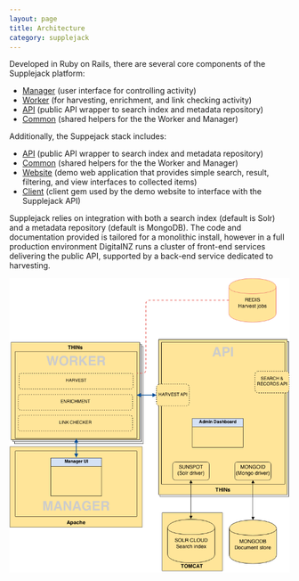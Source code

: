 ```yaml
---
layout: page
title: Architecture
category: supplejack
---
```

Developed in Ruby on Rails, there are several core components of the Supplejack platform:

* [Manager](/supplejack/start/supplejack-manager.html) (user interface for controlling activity)
* [Worker](/supplejack/start/supplejack-worker.html) (for harvesting, enrichment, and link checking activity)
* [API](/supplejack/start/supplejack-api.html) (public API wrapper to search index and metadata repository)
* [Common](/supplejack/start/supplekack-common.html) (shared helpers for the the Worker and Manager)

Additionally, the Suppejack stack includes:
* [API](/supplejack/start/supplejack-api.html) (public API wrapper to search index and metadata repository)
* [Common](/supplejack/start/supplekack-common.html) (shared helpers for the the Worker and Manager)
* [Website](/supplejack/start/supplejack-website.html) (demo web application that provides simple search, result, filtering, and view interfaces to collected items)
* [Client](/supplejack/start/supplejack-client.html) (client gem used by the demo website to interface with the Supplejack API)

Supplejack relies on integration with both a search index (default is Solr) and a metadata repository (default is MongoDB). 
The code and documentation provided is tailored for a monolithic install, however in a full production environment DigitalNZ runs a cluster of front-end services delivering the public API, supported by a back-end service dedicated to harvesting.

![Supplejack Architecture](images/Master-DigitalNZ-Infrastructure-Supplejack.png) 
